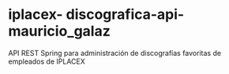 # iplacex- discografica-api-mauricio_galaz
 API REST Spring para administración de discografías favoritas de empleados de IPLACEX
